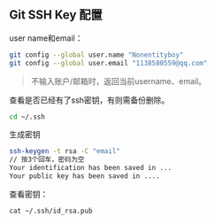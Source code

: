 ## Git SSH Key 配置

user name和email：

```bash
git config --global user.name "Nonentityboy"
git config --global user.email "1138580559@qq.com"
```

> 不输入账户/邮箱时，返回当前username、email。

查看是否已经有了ssh密钥，有则需备份删除。

```bash
cd ~/.ssh
```

生成密钥

```bash
ssh-keygen -t rsa -C "email"
// 按3个回车，密码为空
Your identification has been saved in ...
Your public key has been saved in ....
```


查看密钥：
```
cat ~/.ssh/id_rsa.pub
```

